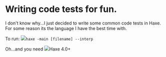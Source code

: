 # Writing code tests for fun.

I don't know why...I just decided to write some common code tests in Haxe.
For some reason its the language I have the best time with.

To run:
![](https://icons-for-free.com/download-icon-terminal-1324760628281083034_16.png)``haxe -main [filename] --interp``

Oh...and you need ![](https://icons-for-free.com/download-icon-vscode+icons+type+haxe-1324451316628400255_16.png)Haxe 4.0+